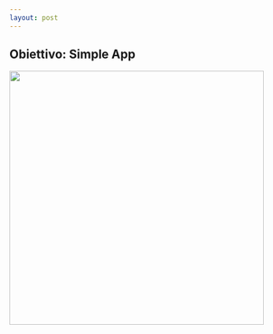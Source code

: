 ```yaml
---
layout: post
---
```

## Obiettivo: Simple App

<img style="width: 450px" src="./images/simple-app.png"/>